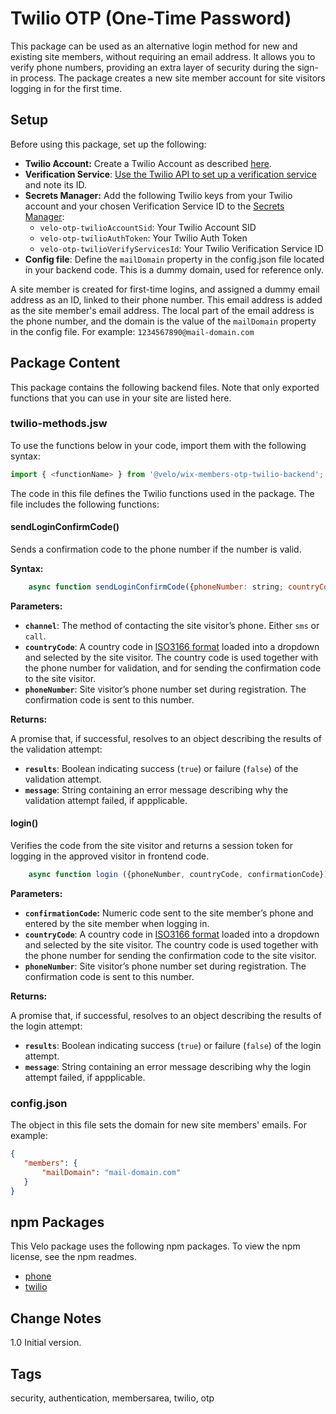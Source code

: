 # Twilio OTP (One-Time Password)

This package can be used as an alternative login method for new and existing site members, without requiring an email address. It allows you to verify phone numbers, providing an extra layer of security during the sign-in process. The package creates a new site member account for site visitors logging in for the first time.


## Setup

Before using this package, set up the following:


*   **Twilio Account:** Create a Twilio Account as described [here](https://www.twilio.com/docs/usage/tutorials/how-to-use-your-free-trial-account).
*   **Verification Service**: [Use the Twilio API to set up a verification service](https://www.twilio.com/docs/verify/api) and note its ID.
*   **Secrets Manager:** Add the following Twilio keys from your Twilio account and your chosen Verification Service ID to the [Secrets Manager](https://support.wix.com/en/article/corvid-about-the-secrets-manager):
    *   `velo-otp-twilioAccountSid`: Your Twilio Account SID
    *   `velo-otp-twilioAuthToken`: Your Twilio Auth Token
    *   `velo-otp-twilioVerifyServicesId`: Your Twilio Verification Service ID
 *  **Config file**: Define the `mailDomain` property in the config.json file located in your backend code. This is a dummy domain, used for reference only.


A site member is created for first-time logins, and assigned a dummy email address as an ID, linked to their phone number. This email address is added as the site member's email address. The local part of the email address is the phone number, and the domain is the value of the `mailDomain` property in the config file. For example: `1234567890@mail-domain.com`


## Package Content


This package contains the following backend files. Note that only exported functions that you can use in your site are listed here.


### twilio-methods.jsw

To use the functions below in your code, import them with the following syntax:


```js
import { <functionName> } from '@velo/wix-members-otp-twilio-backend';
```


The code in this file defines the Twilio functions used in the package. The file includes the following functions:


#### sendLoginConfirmCode()

Sends a confirmation code to the phone number if the number is valid.

   **Syntax:**

```js
    async function sendLoginConfirmCode({phoneNumber: string; countryCode: string; channel: string}): Promise<{results: boolean; message?: string}>
```

   **Parameters:**

   *   **`channel`**: The method of contacting the site visitor’s phone. Either `sms` or `call`.
   *   **`countryCode`**: A country code in [ISO3166 format](https://www.iso.org/obp/ui/#search/code/) loaded into a dropdown and selected by the site visitor. The country code is used together with the phone number for validation, and for sending the confirmation code to the site visitor.
   *   **`phoneNumber`**: Site visitor’s phone number set during registration. The confirmation code is sent to this number.
 
   **Returns:**
 
 A promise that, if successful, resolves to an object describing the results of the validation attempt:
 
 *  **`results`**: Boolean indicating success (`true`) or failure (`false`) of the validation attempt.
 *  **`message`**: String containing an error message describing why the validation attempt failed, if appplicable.


#### login() 

   Verifies the code from the site visitor and returns a session token for logging in the approved visitor in frontend code.

 ```js
     async function login ({phoneNumber, countryCode, confirmationCode}): Promise<{results: boolean; message?: string}>
 ```
    
   **Parameters:**

   *   **`confirmationCode`:** Numeric code sent to the site member’s phone and entered by the site member when logging in.
   *   **`countryCode`**: A country code in [ISO3166 format](https://www.iso.org/obp/ui/#search/code/) loaded into a dropdown and selected by the site visitor. The country code is used together with the phone number for sending the confirmation code to the site visitor.
   *   **`phoneNumber`**: Site visitor’s phone number set during registration. The confirmation code is sent to this number.

   **Returns:**
 
 A promise that, if successful, resolves to an object describing the results of the login attempt:
 
 *  **`results`**: Boolean indicating success (`true`) or failure (`false`) of the login attempt.
 *  **`message`**: String containing an error message describing why the login attempt failed, if appplicable.


### config.json

The object in this file sets the domain for new site members' emails. For example:

```json
{
   "members": {
       "mailDomain": "mail-domain.com"
   }
}
```


## npm Packages

This Velo package uses the following npm packages. To view the npm license, see the npm readmes. 



*   [phone](https://www.npmjs.com/package/phone)
*   [twilio](https://www.npmjs.com/package/twilio)


## Change Notes

1.0 Initial version.


## Tags

security, authentication, membersarea, twilio, otp
